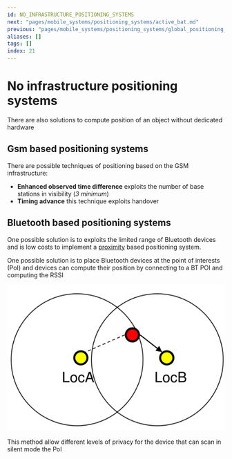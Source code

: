 ```yaml
---
id: NO_INFRASTRUCTURE_POSITIONING_SYSTEMS
next: "pages/mobile_systems/positioning_systems/active_bat.md"
previous: "pages/mobile_systems/positioning_systems/global_positioning_system.md"
aliases: []
tags: []
index: 21
---
```


# No infrastructure positioning systems

There are also solutions to compute position of an object without dedicated hardware

## Gsm based positioning systems

There are possible techniques of positioning based on the GSM infrastructure:

- **Enhanced observed time difference**  exploits the number of base stations in visibility (*3 minimum*)
- **Timing advance** this technique exploits handover

## Bluetooth based positioning systems

One possible solution is to exploits the limited range of Bluetooth devices and is low costs to implement a [proximity](mobile_systems/positioning_systems/base_techniques.md#proximity) based positioning system.

One possible solution is to place Bluetooth devices at the point of interests (PoI) and devices can compute their position by connecting to a BT POI and computing the RSSI

![](assets/mobile_systems/Pasted%20image%2020240609154600.png)

This method allow different levels of privacy for the device that can scan in silent mode the PoI
